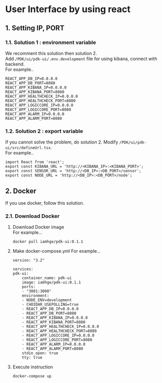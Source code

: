# User Interface by using react

## 1. Setting IP, PORT

### 1.1. Solution 1 : environment variable

We recomment this solution then solution 2.  
Add `/PDK/ui/pdk-ui/.env.development` file for using kibana, connect with backend.  
For example..

```
REACT_APP_DB_IP=0.0.0.0
REACT_APP_DB_PORT=8080
REACT_APP_KIBANA_IP=0.0.0.0
REACT_APP_KIBANA_PORT=8080
REACT_APP_HEALTHCHECK_IP=0.0.0.0
REACT_APP_HEALTHCHECK_PORT=8080
REACT_APP_LOGICCORE_IP=0.0.0.0
REACT_APP_LOGICCORE_PORT=8080
REACT_APP_ALARM_IP=0.0.0.0
REACT_APP_ALARM_PORT=8080
```

### 1.2. Solution 2 : export variable

If you cannot solve the problem, do solution 2.
Modify `/PDK/ui/pdk-ui/src/defineUrl.tsx`.  
For example..

```
import React from 'react';
export const KIBANA_URL = 'http://<KIBANA_IP>:<KIBANA_PORT>';
export const SENSOR_URL = 'http://<DB_IP>:<DB_PORT>/sensor';
export const NODE_URL = 'http://<DB_IP>:<DB_PORT>/node';
```

## 2. Docker

If you use docker, follow this solution.

### 2.1. Download Docker

1. Download Docker image  
   For example...
   ```
   docker pull iamhge/pdk-ui:0.1.1
   ```
2. Make docker-compose.yml
   For example...

   ```
   version: "3.2"

   services:
   pdk-ui:
       container_name: pdk-ui
       image: iamhge/pdk-ui:0.1.1
       ports:
       - "3001:3000"
       environment:
       - NODE_ENV=development
       - CHOIDAR_USEPOLLING=true
       - REACT_APP_DB_IP=0.0.0.0
       - REACT_APP_DB_PORT=8080
       - REACT_APP_KIBANA_IP=0.0.0.0
       - REACT_APP_KIBANA_PORT=8080
       - REACT_APP_HEALTHCHECK_IP=0.0.0.0
       - REACT_APP_HEALTHCHECK_PORT=8080
       - REACT_APP_LOGICCORE_IP=0.0.0.0
       - REACT_APP_LOGICCORE_PORT=8080
       - REACT_APP_ALARM_IP=0.0.0.0
       - REACT_APP_ALARM_PORT=8080
       stdin_open: true
       tty: true
   ```

3. Execute instruction
   ```
   docker-compose up
   ```

###
